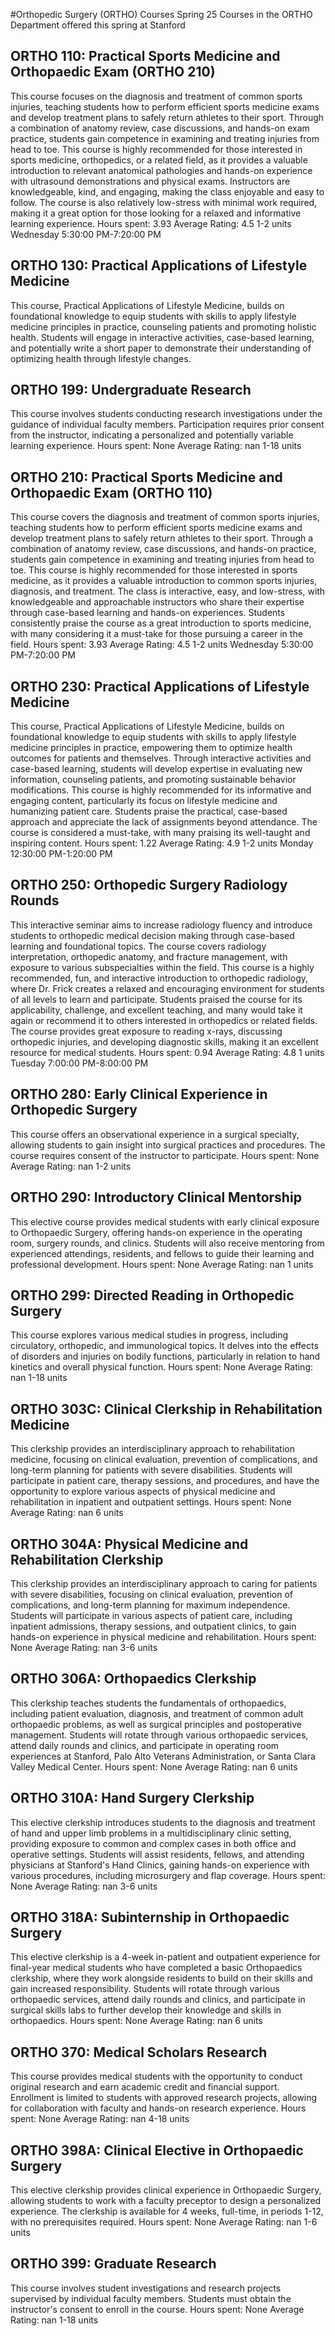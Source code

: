 #Orthopedic Surgery (ORTHO) Courses Spring 25
Courses in the ORTHO Department offered this spring at Stanford
## ORTHO 110: Practical Sports Medicine and Orthopaedic Exam (ORTHO 210)
This course focuses on the diagnosis and treatment of common sports injuries, teaching students how to perform efficient sports medicine exams and develop treatment plans to safely return athletes to their sport. Through a combination of anatomy review, case discussions, and hands-on exam practice, students gain competence in examining and treating injuries from head to toe.
This course is highly recommended for those interested in sports medicine, orthopedics, or a related field, as it provides a valuable introduction to relevant anatomical pathologies and hands-on experience with ultrasound demonstrations and physical exams. Instructors are knowledgeable, kind, and engaging, making the class enjoyable and easy to follow. The course is also relatively low-stress with minimal work required, making it a great option for those looking for a relaxed and informative learning experience.
Hours spent: 3.93
Average Rating: 4.5
1-2 units
Wednesday 5:30:00 PM-7:20:00 PM
## ORTHO 130: Practical Applications of Lifestyle Medicine
This course, Practical Applications of Lifestyle Medicine, builds on foundational knowledge to equip students with skills to apply lifestyle medicine principles in practice, counseling patients and promoting holistic health. Students will engage in interactive activities, case-based learning, and potentially write a short paper to demonstrate their understanding of optimizing health through lifestyle changes.
## ORTHO 199: Undergraduate Research
This course involves students conducting research investigations under the guidance of individual faculty members. Participation requires prior consent from the instructor, indicating a personalized and potentially variable learning experience.
Hours spent: None
Average Rating: nan
1-18 units
## ORTHO 210: Practical Sports Medicine and Orthopaedic Exam (ORTHO 110)
This course covers the diagnosis and treatment of common sports injuries, teaching students how to perform efficient sports medicine exams and develop treatment plans to safely return athletes to their sport. Through a combination of anatomy review, case discussions, and hands-on practice, students gain competence in examining and treating injuries from head to toe.
This course is highly recommended for those interested in sports medicine, as it provides a valuable introduction to common sports injuries, diagnosis, and treatment. The class is interactive, easy, and low-stress, with knowledgeable and approachable instructors who share their expertise through case-based learning and hands-on experiences. Students consistently praise the course as a great introduction to sports medicine, with many considering it a must-take for those pursuing a career in the field.
Hours spent: 3.93
Average Rating: 4.5
1-2 units
Wednesday 5:30:00 PM-7:20:00 PM
## ORTHO 230: Practical Applications of Lifestyle Medicine
This course, Practical Applications of Lifestyle Medicine, builds on foundational knowledge to equip students with skills to apply lifestyle medicine principles in practice, empowering them to optimize health outcomes for patients and themselves. Through interactive activities and case-based learning, students will develop expertise in evaluating new information, counseling patients, and promoting sustainable behavior modifications.
This course is highly recommended for its informative and engaging content, particularly its focus on lifestyle medicine and humanizing patient care. Students praise the practical, case-based approach and appreciate the lack of assignments beyond attendance. The course is considered a must-take, with many praising its well-taught and inspiring content.
Hours spent: 1.22
Average Rating: 4.9
1-2 units
Monday 12:30:00 PM-1:20:00 PM
## ORTHO 250: Orthopedic Surgery Radiology Rounds
This interactive seminar aims to increase radiology fluency and introduce students to orthopedic medical decision making through case-based learning and foundational topics. The course covers radiology interpretation, orthopedic anatomy, and fracture management, with exposure to various subspecialties within the field.
This course is a highly recommended, fun, and interactive introduction to orthopedic radiology, where Dr. Frick creates a relaxed and encouraging environment for students of all levels to learn and participate. Students praised the course for its applicability, challenge, and excellent teaching, and many would take it again or recommend it to others interested in orthopedics or related fields. The course provides great exposure to reading x-rays, discussing orthopedic injuries, and developing diagnostic skills, making it an excellent resource for medical students.
Hours spent: 0.94
Average Rating: 4.8
1 units
Tuesday 7:00:00 PM-8:00:00 PM
## ORTHO 280: Early Clinical Experience in Orthopedic Surgery
This course offers an observational experience in a surgical specialty, allowing students to gain insight into surgical practices and procedures. The course requires consent of the instructor to participate.
Hours spent: None
Average Rating: nan
1-2 units
## ORTHO 290: Introductory Clinical Mentorship
This elective course provides medical students with early clinical exposure to Orthopaedic Surgery, offering hands-on experience in the operating room, surgery rounds, and clinics. Students will also receive mentoring from experienced attendings, residents, and fellows to guide their learning and professional development.
Hours spent: None
Average Rating: nan
1 units
## ORTHO 299: Directed Reading in Orthopedic Surgery
This course explores various medical studies in progress, including circulatory, orthopedic, and immunological topics. It delves into the effects of disorders and injuries on bodily functions, particularly in relation to hand kinetics and overall physical function.
Hours spent: None
Average Rating: nan
1-18 units
## ORTHO 303C: Clinical Clerkship in Rehabilitation Medicine
This clerkship provides an interdisciplinary approach to rehabilitation medicine, focusing on clinical evaluation, prevention of complications, and long-term planning for patients with severe disabilities. Students will participate in patient care, therapy sessions, and procedures, and have the opportunity to explore various aspects of physical medicine and rehabilitation in inpatient and outpatient settings.
Hours spent: None
Average Rating: nan
6 units
## ORTHO 304A: Physical Medicine and Rehabilitation Clerkship
This clerkship provides an interdisciplinary approach to caring for patients with severe disabilities, focusing on clinical evaluation, prevention of complications, and long-term planning for maximum independence. Students will participate in various aspects of patient care, including inpatient admissions, therapy sessions, and outpatient clinics, to gain hands-on experience in physical medicine and rehabilitation.
Hours spent: None
Average Rating: nan
3-6 units
## ORTHO 306A: Orthopaedics Clerkship
This clerkship teaches students the fundamentals of orthopaedics, including patient evaluation, diagnosis, and treatment of common adult orthopaedic problems, as well as surgical principles and postoperative management. Students will rotate through various orthopaedic services, attend daily rounds and clinics, and participate in operating room experiences at Stanford, Palo Alto Veterans Administration, or Santa Clara Valley Medical Center.
Hours spent: None
Average Rating: nan
6 units
## ORTHO 310A: Hand Surgery Clerkship
This elective clerkship introduces students to the diagnosis and treatment of hand and upper limb problems in a multidisciplinary clinic setting, providing exposure to common and complex cases in both office and operative settings. Students will assist residents, fellows, and attending physicians at Stanford's Hand Clinics, gaining hands-on experience with various procedures, including microsurgery and flap coverage.
Hours spent: None
Average Rating: nan
3-6 units
## ORTHO 318A: Subinternship in Orthopaedic Surgery
This elective clerkship is a 4-week in-patient and outpatient experience for final-year medical students who have completed a basic Orthopaedics clerkship, where they work alongside residents to build on their skills and gain increased responsibility. Students will rotate through various orthopaedic services, attend daily rounds and clinics, and participate in surgical skills labs to further develop their knowledge and skills in orthopaedics.
Hours spent: None
Average Rating: nan
6 units
## ORTHO 370: Medical Scholars Research
This course provides medical students with the opportunity to conduct original research and earn academic credit and financial support. Enrollment is limited to students with approved research projects, allowing for collaboration with faculty and hands-on research experience.
Hours spent: None
Average Rating: nan
4-18 units
## ORTHO 398A: Clinical Elective in Orthopaedic Surgery
This elective clerkship provides clinical experience in Orthopaedic Surgery, allowing students to work with a faculty preceptor to design a personalized experience. The clerkship is available for 4 weeks, full-time, in periods 1-12, with no prerequisites required.
Hours spent: None
Average Rating: nan
1-6 units
## ORTHO 399: Graduate Research
This course involves student investigations and research projects supervised by individual faculty members. Students must obtain the instructor's consent to enroll in the course.
Hours spent: None
Average Rating: nan
1-18 units